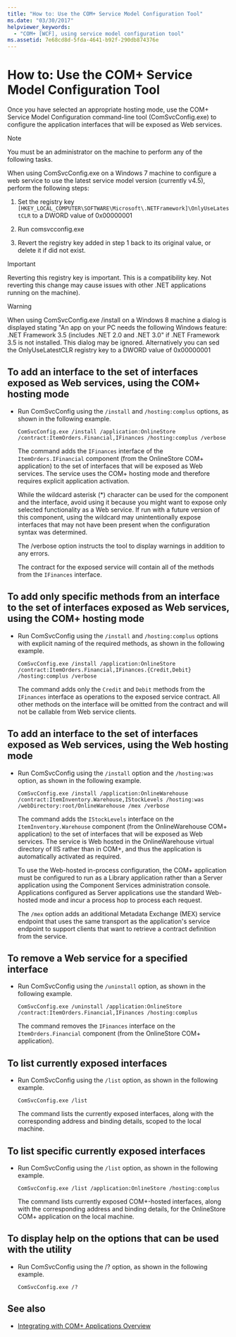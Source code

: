 ```yaml
---
title: "How to: Use the COM+ Service Model Configuration Tool"
ms.date: "03/30/2017"
helpviewer_keywords: 
  - "COM+ [WCF], using service model configuration tool"
ms.assetid: 7e68cd8d-5fda-4641-b92f-290db874376e
---
```

# How to: Use the COM+ Service Model Configuration Tool
Once you have selected an appropriate hosting mode, use the COM+ Service Model Configuration command-line tool (ComSvcConfig.exe) to configure the application interfaces that will be exposed as Web services.  
  
> [!NOTE]
> You must be an administrator on the machine to perform any of the following tasks.  
  
 When using ComSvcConfig.exe on a Windows 7 machine to configure a web service to use the latest service model version (currently v4.5), perform the following steps:  
  
1. Set the registry key  `[HKEY_LOCAL_COMPUTER\SOFTWARE\Microsoft\.NETFramework]\OnlyUseLatestCLR` to a DWORD value of 0x00000001  
  
2. Run comsvcconfig.exe  
  
3. Revert the registry key added in step 1 back to its original value, or delete it if did not exist.  
  
> [!IMPORTANT]
> Reverting this registry key is important. This is a compatibility key. Not reverting this change may cause issues with other .NET applications running on the machine).  
  
> [!WARNING]
> When using ComSvcConfig.exe  /install on a Windows 8 machine a dialog is displayed stating "An app on your PC needs the following Windows feature: .NET Framework 3.5 (includes .NET 2.0 and .NET 3.0" if .NET Framework 3.5 is not installed. This dialog may be ignored. Alternatively you can sed the OnlyUseLatestCLR registry key to a DWORD value of 0x00000001  
  
## To add an interface to the set of interfaces exposed as Web services, using the COM+ hosting mode  
  
- Run ComSvcConfig using the `/install` and `/hosting:complus` options, as shown in the following example.  
  
    ```console  
    ComSvcConfig.exe /install /application:OnlineStore /contract:ItemOrders.Financial,IFinances /hosting:complus /verbose  
    ```  
  
     The command adds the `IFinances` interface of the `ItemOrders.IFinancial` component (from the OnlineStore COM+ application) to the set of interfaces that will be exposed as Web services. The service uses the COM+ hosting mode and therefore requires explicit application activation.  
  
     While the wildcard asterisk (\*) character can be used for the component and the interface, avoid using it because you might want to expose only selected functionality as a Web service. If run with a future version of this component, using the wildcard may unintentionally expose interfaces that may not have been present when the configuration syntax was determined.  
  
     The /verbose option instructs the tool to display warnings in addition to any errors.  
  
     The contract for the exposed service will contain all of the methods from the `IFinances` interface.  
  
## To add only specific methods from an interface to the set of interfaces exposed as Web services, using the COM+ hosting mode  
  
- Run ComSvcConfig using the `/install` and `/hosting:complus` options with explicit naming of the required methods, as shown in the following example.  
  
    ```console  
    ComSvcConfig.exe /install /application:OnlineStore /contract:ItemOrders.Financial,IFinances.{Credit,Debit} /hosting:complus /verbose  
    ```  
  
     The command adds only the `Credit` and `Debit` methods from the `IFinances` interface as operations to the exposed service contract. All other methods on the interface will be omitted from the contract and will not be callable from Web service clients.  
  
## To add an interface to the set of interfaces exposed as Web services, using the Web hosting mode  
  
- Run ComSvcConfig using the `/install` option and the `/hosting:was` option, as shown in the following example.  
  
    ```console  
    ComSvcConfig.exe /install /application:OnlineWarehouse /contract:ItemInventory.Warehouse,IStockLevels /hosting:was /webDirectory:root/OnlineWarehouse /mex /verbose  
    ```  
  
     The command adds the `IStockLevels` interface on the `ItemInventory.Warehouse` component (from the OnlineWarehouse COM+ application) to the set of interfaces that will be exposed as Web services. The service is Web hosted in the OnlineWarehouse virtual directory of IIS rather than in COM+, and thus the application is automatically activated as required.  
  
     To use the Web-hosted in-process configuration, the COM+ application must be configured to run as a Library application rather than a Server application using the Component Services administration console. Applications configured as Server applications use the standard Web-hosted mode and incur a process hop to process each request.  
  
     The `/mex` option adds an additional Metadata Exchange (MEX) service endpoint that uses the same transport as the application's service endpoint to support clients that want to retrieve a contract definition from the service.  
  
## To remove a Web service for a specified interface  
  
- Run ComSvcConfig using the `/uninstall` option, as shown in the following example.  
  
    ```console  
    ComSvcConfig.exe /uninstall /application:OnlineStore /contract:ItemOrders.Financial,IFinances /hosting:complus  
    ```  
  
     The command removes the `IFinances` interface on the `ItemOrders.Financial` component (from the OnlineStore COM+ application).  
  
## To list currently exposed interfaces  
  
- Run ComSvcConfig using the `/list` option, as shown in the following example.  
  
    ```console  
    ComSvcConfig.exe /list  
    ```  
  
     The command lists the currently exposed interfaces, along with the corresponding address and binding details, scoped to the local machine.  
  
## To list specific currently exposed interfaces  
  
- Run ComSvcConfig using the `/list` option, as shown in the following example.  
  
    ```console  
    ComSvcConfig.exe /list /application:OnlineStore /hosting:complus  
    ```  
  
     The command lists currently exposed COM+-hosted interfaces, along with the corresponding address and binding details, for the OnlineStore COM+ application on the local machine.  
  
## To display help on the options that can be used with the utility  
  
- Run ComSvcConfig using the /? option, as shown in the following example.  
  
    ```console  
    ComSvcConfig.exe /?  
    ```  
  
## See also

- [Integrating with COM+ Applications Overview](integrating-with-com-plus-applications-overview.md)

